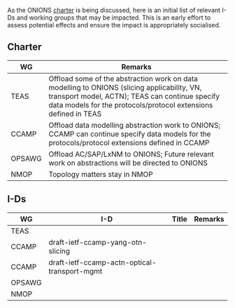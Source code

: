 As the ONIONS [charter](./onions.md) is being discussed, here is an initial list of relevant I-Ds and working groups that may be impacted. This is an early effort to assess potential effects and ensure the impact is appropriately socialised.

## Charter
|WG|Remarks|
|--|--|
|TEAS|Offload some of the abstraction work on data modelling to ONIONS (slicing applicability, VN, transport model, ACTN); TEAS can continue specify data models for the protocols/protocol extensions defined in TEAS|
|CCAMP|Offload data modelling abstraction work to ONIONS; CCAMP can continue specify data models for the protocols/protocol extensions defined in CCAMP|
|OPSAWG|Offload AC/SAP/LxNM to ONIONS; Future relevant work on abstractions will be directed to ONIONS|
|NMOP|Topology matters stay in NMOP|


## I-Ds
|WG|I-D|Title|Remarks|
|--|--|--|--|
|TEAS||||
|CCAMP|draft-ietf-ccamp-yang-otn-slicing|||
|CCAMP|draft-ietf-ccamp-actn-optical-transport-mgmt|||
|OPSAWG||||
|NMOP||||
